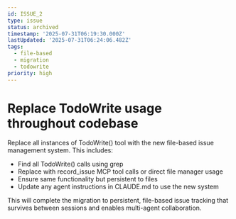 ```yaml
---
id: ISSUE_2
type: issue
status: archived
timestamp: '2025-07-31T06:19:30.000Z'
lastUpdated: '2025-07-31T06:24:06.482Z'
tags:
  - file-based
  - migration
  - todowrite
priority: high
---
```


# Replace TodoWrite usage throughout codebase

Replace all instances of TodoWrite() tool with the new file-based issue management system. This includes:

- Find all TodoWrite() calls using grep
- Replace with record_issue MCP tool calls or direct file manager usage
- Ensure same functionality but persistent to files
- Update any agent instructions in CLAUDE.md to use the new system

This will complete the migration to persistent, file-based issue tracking that survives between sessions and enables multi-agent collaboration.